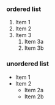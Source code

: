 ### ordered list
1. Item 1
2. Item 2
3. Item 3
   1. Item 3a
   2. Item 3b

### unordered list
* Item 1
* Item 2
  * Item 2a
  * Item 2b
